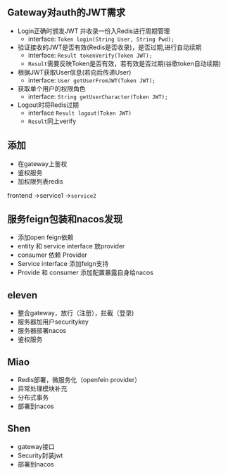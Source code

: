 ## Gateway对auth的JWT需求
* Login正确时颁发JWT 并收录一份入Redis进行周期管理
   + interface: `Token login(String User, String Pwd);`
* 验证接收的JWT是否有效(Redis是否收录)，是否过期,进行自动续期
   + interface: `Result tokenVerify(Token JWT);`
   + `Result`需要反映Token是否有效，若有效是否过期(谷歌token自动续期)
* 根据JWT获取User信息(若向后传递User)
   + interface: `User getUserFromJWT(Token JWT);`
* 获取单个用户的权限角色
  + interface: `String getUserCharacter(Token JWT);`
* Logout时将Redis过期
   + interface `Result logout(Token JWT)`
   + `Result`同上verify
  
## 添加
* 在gateway上鉴权
* 鉴权服务
* 加权限列表redis

frontend ->service1 ->`service2`

## 服务feign包装和nacos发现
* 添加open feign依赖
* entity 和 service interface 放provider
*  consumer 依赖 Provider
* Service interface 添加feign支持
* Provide 和 consumer 添加配置暴露自身给nacos

## eleven
+ 整合gateway，放行（注册），拦截（登录)
+ 服务器加用户securitykey
+ 服务器部署nacos
+ 鉴权服务

## Miao
+ Redis部署，微服务化（openfein provider）
+ 异常处理模块补充
+ 分布式事务
+ 部署到nacos

## Shen
+ gateway接口
+ Security封装jwt
+ 部署到nacos
